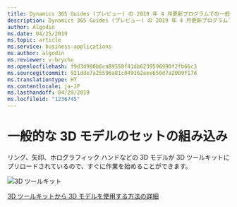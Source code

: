 ```yaml
---
title: Dynamics 365 Guides (プレビュー) の 2019 年 4 月更新プログラムでの一般的な 3D モデル機能
description: Dynamics 365 Guides (プレビュー) の 2019 年 4 月更新プログラムでの一般的な 3D モデル機能では、顧客が作業するための既存の 3D モデルのセットが提供されます。
author: Algodin
ms.date: 04/25/2019
ms.topic: article
ms.service: business-applications
ms.author: algodin
ms.reviewer: v-brycho
ms.openlocfilehash: f9d3d980b6ca89558f41db6239596990f2fb66c3
ms.sourcegitcommit: 921dde7a25596a81c049162eee650d7a2009f17d
ms.translationtype: HT
ms.contentlocale: ja-JP
ms.lasthandoff: 04/29/2019
ms.locfileid: "1236745"
---
```

# <a name="set-of-common-3d-models-included"></a>一般的な 3D モデルのセットの組み込み

リング、矢印、ホログラフィック ハンドなどの 3D モデルが 3D ツールキットにプリロードされているので、すぐに作業を始めることができます。

![3D ツールキット](media/3D-toolkit-objects.PNG "3D ツールキット")

[3D ツールキットから 3D モデルを使用する方法の詳細](https://docs.microsoft.com/dynamics365/mixed-reality/guides/pc-authoring#create-steps-and-assign-assets-in-the-step-card-page)
